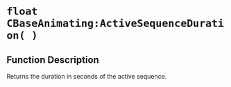 # `float CBaseAnimating:ActiveSequenceDuration( )`
## Function Description
Returns the duration in seconds of the active sequence.
